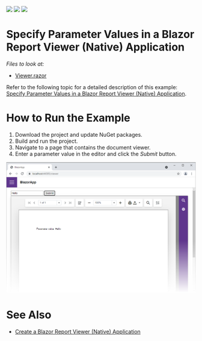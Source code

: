 <!-- default badges list -->
![](https://img.shields.io/endpoint?url=https://codecentral.devexpress.com/api/v1/VersionRange/387696714/2022.1)
[![](https://img.shields.io/badge/Open_in_DevExpress_Support_Center-FF7200?style=flat-square&logo=DevExpress&logoColor=white)](https://supportcenter.devexpress.com/ticket/details/T1020318)
[![](https://img.shields.io/badge/📖_How_to_use_DevExpress_Examples-e9f6fc?style=flat-square)](https://docs.devexpress.com/GeneralInformation/403183)
<!-- default badges end -->
# Specify Parameter Values in a Blazor Report Viewer (Native) Application

*Files to look at:*

* [Viewer.razor](CS/BlazorApp/Pages/Viewer.razor)

Refer to the following topic for a detailed description of this example: [Specify Parameter Values in a Blazor Report Viewer (Native) Application](https://docs.devexpress.com/XtraReports/403272?v=21.1).

# How to Run the Example

1. Download the project and update NuGet packages.
2. Build and run the project.
3. Navigate to a page that contains the document viewer.
4. Enter a parameter value in the editor and click the *Submit* button.

![](Images/specify-parameter-values-in-blazor-viewer-native-app.png)

# See Also

* [Create a Blazor Report Viewer (Native) Application](https://docs.devexpress.com/XtraReports/403069?v=21.1)
